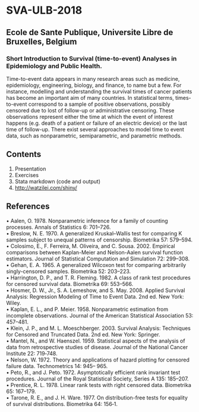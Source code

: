 # SVA-ULB-2018
## Ecole de Sante Publique, Universite Libre de Bruxelles, Belgium
### Short Introduction to Survival (time-to-event) Analyses in Epidemiology and Public Health.  
Time-to-event data appears in many research areas such as medicine, epidemiology, engineering, biology, and finance, to name but a few. For instance, modelling and understanding the survival times of cancer patients has become an important aim of many countries. In statistical terms, times-to-event correspond to a sample of positive observations, possibly censored due to lost of follow-up or administrative censoring. These observations represent either the time at which the event of interest happens (e.g. death of a patient or failure of an electric device) or the last time of follow-up. There exist several approaches to model time to event data, such as nonparametric, semiparametric, and parametric methods. 
## Contents  
1. Presentation  
2. Exercises  
3. Stata markdown (code and output)
4. http://watzilei.com/shiny/ 
## References
• Aalen, O. 1978. Nonparametric inference for a family of counting processes. Annals of Statistics 6: 701–726.  
• Breslow, N. E. 1970. A generalized Kruskal–Wallis test for comparing K samples subject to unequal patterns of
censorship. Biometrika 57: 579–594.  
• Colosimo, E., F. Ferreira, M. Oliveira, and C. Sousa. 2002. Empirical comparisons between Kaplan-Meier and
Nelson-Aalen survival function estimators. Journal of Statistical Computation and Simulation 72: 299–308.  
• Gehan, E. A. 1965. A generalized Wilcoxon test for comparing arbitrarily singly-censored samples. Biometrika
52: 203–223.  
• Harrington, D. P., and T. R. Fleming. 1982. A class of rank test procedures for censored survival data.
Biometrika 69: 553–566.  
• Hosmer, D. W., Jr., S. A. Lemeshow, and S. May. 2008. Applied Survival Analysis: Regression Modeling of
Time to Event Data. 2nd ed. New York: Wiley.  
• Kaplan, E. L., and P. Meier. 1958. Nonparametric estimation from incomplete observations. Journal of the
American Statistical Association 53: 457–481.  
• Klein, J. P., and M. L. Moeschberger. 2003. Survival Analysis: Techniques for Censored and Truncated Data.
2nd ed. New York: Springer.  
• Mantel, N., and W. Haenszel. 1959. Statistical aspects of the analysis of data from retrospective studies of
disease. Journal of the National Cancer Institute 22: 719‐748.  
• Nelson, W. 1972. Theory and applications of hazard plotting for censored failure data. Technometrics 14: 945–
965.  
• Peto, R., and J. Peto. 1972. Asymptotically efficient rank invariant test procedures. Journal of the Royal
Statistical Society, Series A 135: 185–207.  
• Prentice, R. L. 1978. Linear rank tests with right censored data. Biometrika 65: 167–179.  
• Tarone, R. E., and J. H. Ware. 1977. On distribution-free tests for equality of survival distributions. Biometrika
64: 156‐1.  
